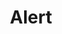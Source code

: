 ---
layout: pattern
categories: [patterns, alert]
title: Alert
type: [sub-nav-item]
permalink: /patterns/alert/
variations: true
overview: "An alert keeps users informed of important and sometimes time-sensitive changes." 
description: |
    An alert keeps users informed of important and sometimes time-sensitive changes.
    
usa-link: "https://designsystem.digital.gov/components/alert/"
specification: | 
    - Note that alert content should be text only, but may contain a link.
    - For authoring. There should be an option to apply to multiple pages or sections.
    - **If** the alert is a **site wide** communication, consider using the [Site Alert](/patterns/site-alert) instead.
alert:
    title: Test alert
    content: Test alert content <a class="usa-link" href="/">see link</a>
    type: success
    ### type options: warning, info, success, error
spec:
    - name: heading
      class: usa-alert__heading
      type: h3
      required: on standard type only
      content: 60` characters
      example: "Watch out for Cat Zombies"
    - name: body
      class: usa-alert__text
      type: text
      required: true
      character: 140 characters
      example: "Run off table persian cat jump eat fish hack. Paw at beetle and eat it before it gets away demand"
    - name: alert type
      type: selection
      class: usa-alert--info | usa-alert--warning | usa-alert--error | usa-alert--success
      required: true
      content: "Options: Information, Warning, Error, Success"
    - name: alert style
      class: usa-alert--slim | usa-alert--no-icon
      type: selection
      required: applies standard if not added
      content: "Options: Standard, Slim, No Icon"
    - name: icon
      type: icon
      class: (icons are set in the base uswds-styles )
      required: true
      content: (icons live in the uswds images folder)
yml: |
  
  alert:
    title: Test alert
    content: Test alert content <a class="usa-link" href="/">see link</a>
    type: success
    ### type options: warning, info, success, error
jekyll: |

  "{% include patterns/alert/alert-jk.md %}"

### Paths to view design and code... 
## designimg: can be used to show an image of the design until a coded version can be created. The htmlpath & csspath should be located in the pattens folder. Read more about creating coded components in /docs/creating-patterns 
# designimg: 
htmlexcerpt: patterns/alert/alert-info.md
htmlpath: patterns/alert/alert.md
csspath: patterns/alert/index.scss
---